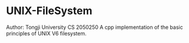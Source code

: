 # UNIX-FileSystem
Author: Tongji University CS 2050250
A cpp implementation of the basic principles of UNIX V6 filesystem.